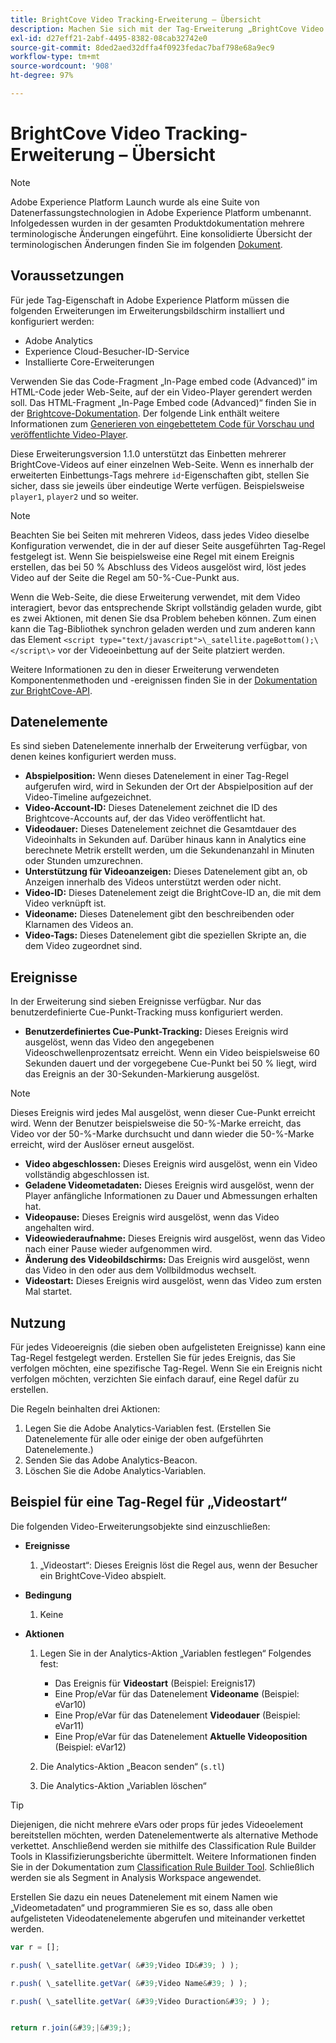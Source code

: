 ```yaml
---
title: BrightCove Video Tracking-Erweiterung – Übersicht
description: Machen Sie sich mit der Tag-Erweiterung „BrightCove Video Tracking“ in Adobe Experience Platform vertraut.
exl-id: d27eff21-2abf-4495-8382-08cab32742e0
source-git-commit: 8ded2aed32dffa4f0923fedac7baf798e68a9ec9
workflow-type: tm+mt
source-wordcount: '908'
ht-degree: 97%

---
```


# BrightCove Video Tracking-Erweiterung – Übersicht

>[!NOTE]
>
>Adobe Experience Platform Launch wurde als eine Suite von Datenerfassungstechnologien in Adobe Experience Platform umbenannt. Infolgedessen wurden in der gesamten Produktdokumentation mehrere terminologische Änderungen eingeführt. Eine konsolidierte Übersicht der terminologischen Änderungen finden Sie im folgenden [Dokument](../../../term-updates.md).

## Voraussetzungen

Für jede Tag-Eigenschaft in Adobe Experience Platform müssen die folgenden Erweiterungen im Erweiterungsbildschirm installiert und konfiguriert werden:

* Adobe Analytics
* Experience Cloud-Besucher-ID-Service
* Installierte Core-Erweiterungen

Verwenden Sie das Code-Fragment „In-Page embed code (Advanced)“ im HTML-Code jeder Web-Seite, auf der ein Video-Player gerendert werden soll. Das HTML-Fragment „In-Page Embed code (Advanced)“ finden Sie in der [Brightcove-Dokumentation](https://studio.support.brightcove.com/publish/choosing-correct-embed-code.html#inpage). Der folgende Link enthält weitere Informationen zum [Generieren von eingebettetem Code für Vorschau und veröffentlichte Video-Player](https://de.studio.support.brightcove.com/players/generating-player-embed-code.html).

Diese Erweiterungsversion 1.1.0 unterstützt das Einbetten mehrerer BrightCove-Videos auf einer einzelnen Web-Seite. Wenn es innerhalb der erweiterten Einbettungs-Tags mehrere `id`-Eigenschaften gibt, stellen Sie sicher, dass sie jeweils über eindeutige Werte verfügen. Beispielsweise `player1`, `player2` und so weiter.

>[!NOTE]
>
>Beachten Sie bei Seiten mit mehreren Videos, dass jedes Video dieselbe Konfiguration verwendet, die in der auf dieser Seite ausgeführten Tag-Regel festgelegt ist. Wenn Sie beispielsweise eine Regel mit einem Ereignis erstellen, das bei 50 % Abschluss des Videos ausgelöst wird, löst jedes Video auf der Seite die Regel am 50-%-Cue-Punkt aus.

Wenn die Web-Seite, die diese Erweiterung verwendet, mit dem Video interagiert, bevor das entsprechende Skript vollständig geladen wurde, gibt es zwei Aktionen, mit denen Sie dsa Problem beheben können. Zum einen kann die Tag-Bibliothek synchron geladen werden und zum anderen kann das Element `<script type="text/javascript">\_satellite.pageBottom();\</script\>` vor der Videoeinbettung auf der Seite platziert werden.

Weitere Informationen zu den in dieser Erweiterung verwendeten Komponentenmethoden und -ereignissen finden Sie in der [Dokumentation zur BrightCove-API](https://docs.brightcove.com/brightcove-player/1.x/Player.html#vjsplayer).

## Datenelemente

Es sind sieben Datenelemente innerhalb der Erweiterung verfügbar, von denen keines konfiguriert werden muss.

* **Abspielposition:** Wenn dieses Datenelement in einer Tag-Regel aufgerufen wird, wird in Sekunden der Ort der Abspielposition auf der Video-Timeline aufgezeichnet.
* **Video-Account-ID:** Dieses Datenelement zeichnet die ID des Brightcove-Accounts auf, der das Video veröffentlicht hat.
* **Videodauer:** Dieses Datenelement zeichnet die Gesamtdauer des Videoinhalts in Sekunden auf. Darüber hinaus kann in Analytics eine berechnete Metrik erstellt werden, um die Sekundenanzahl in Minuten oder Stunden umzurechnen.
* **Unterstützung für Videoanzeigen:** Dieses Datenelement gibt an, ob Anzeigen innerhalb des Videos unterstützt werden oder nicht.
* **Video-ID:** Dieses Datenelement zeigt die BrightCove-ID an, die mit dem Video verknüpft ist.
* **Videoname:** Dieses Datenelement gibt den beschreibenden oder Klarnamen des Videos an.
* **Video-Tags:** Dieses Datenelement gibt die speziellen Skripte an, die dem Video zugeordnet sind.

## Ereignisse

In der Erweiterung sind sieben Ereignisse verfügbar. Nur das benutzerdefinierte Cue-Punkt-Tracking muss konfiguriert werden.

* **Benutzerdefiniertes Cue-Punkt-Tracking:** Dieses Ereignis wird ausgelöst, wenn das Video den angegebenen Videoschwellenprozentsatz erreicht. Wenn ein Video beispielsweise 60 Sekunden dauert und der vorgegebene Cue-Punkt bei 50 % liegt, wird das Ereignis an der 30-Sekunden-Markierung ausgelöst. 

>[!NOTE]
>
>Dieses Ereignis wird jedes Mal ausgelöst, wenn dieser Cue-Punkt erreicht wird. Wenn der Benutzer beispielsweise die 50-%-Marke erreicht, das Video vor der 50-%-Marke durchsucht und dann wieder die 50-%-Marke erreicht, wird der Auslöser erneut ausgelöst.

* **Video abgeschlossen:** Dieses Ereignis wird ausgelöst, wenn ein Video vollständig abgeschlossen ist.
* **Geladene Videometadaten:** Dieses Ereignis wird ausgelöst, wenn der Player anfängliche Informationen zu Dauer und Abmessungen erhalten hat.
* **Videopause:** Dieses Ereignis wird ausgelöst, wenn das Video angehalten wird.
* **Videowiederaufnahme:** Dieses Ereignis wird ausgelöst, wenn das Video nach einer Pause wieder aufgenommen wird.
* **Änderung des Videobildschirms:** Das Ereignis wird ausgelöst, wenn das Video in den oder aus dem Vollbildmodus wechselt.
* **Videostart:** Dieses Ereignis wird ausgelöst, wenn das Video zum ersten Mal startet.

## Nutzung

Für jedes Videoereignis (die sieben oben aufgelisteten Ereignisse) kann eine Tag-Regel festgelegt werden. Erstellen Sie für jedes Ereignis, das Sie verfolgen möchten, eine spezifische Tag-Regel. Wenn Sie ein Ereignis nicht verfolgen möchten, verzichten Sie einfach darauf, eine Regel dafür zu erstellen.

Die Regeln beinhalten drei Aktionen:

1. Legen Sie die Adobe Analytics-Variablen fest. (Erstellen Sie Datenelemente für alle oder einige der oben aufgeführten Datenelemente.)
1. Senden Sie das Adobe Analytics-Beacon.
1. Löschen Sie die Adobe Analytics-Variablen.

## Beispiel für eine Tag-Regel für „Videostart“

Die folgenden Video-Erweiterungsobjekte sind einzuschließen:

* **Ereignisse**

   1. „Videostart“: Dieses Ereignis löst die Regel aus, wenn der Besucher ein BrightCove-Video abspielt.

* **Bedingung**

   1. Keine

* **Aktionen**

   1. Legen Sie in der Analytics-Aktion „Variablen festlegen“ Folgendes fest:

      * Das Ereignis für **Videostart** (Beispiel: Ereignis17)
      * Eine Prop/eVar für das Datenelement **Videoname** (Beispiel: eVar10)
      * Eine Prop/eVar für das Datenelement **Videodauer** (Beispiel: eVar11)
      * Eine Prop/eVar für das Datenelement **Aktuelle Videoposition** (Beispiel: eVar12)
   1. Die Analytics-Aktion „Beacon senden“ (`s.tl`)
   1. Die Analytics-Aktion „Variablen löschen“


>[!TIP]
>
>Diejenigen, die nicht mehrere eVars oder props für jedes Videoelement bereitstellen möchten, werden Datenelementwerte als alternative Methode verkettet. Anschließend werden sie mithilfe des Classification Rule Builder Tools in Klassifizierungsberichte übermittelt. Weitere Informationen finden Sie in der Dokumentation zum [Classification Rule Builder Tool](https://experienceleague.adobe.com/docs/analytics/components/classifications/classifications-rulebuilder/classification-rule-builder.html?lang=de). Schließlich werden sie als Segment in Analysis Workspace angewendet.
>
>Erstellen Sie dazu ein neues Datenelement mit einem Namen wie „Videometadaten“ und programmieren Sie es so, dass alle oben aufgelisteten Videodatenelemente abgerufen und miteinander verkettet werden.

```javascript
var r = [];

r.push( \_satellite.getVar( &#39;Video ID&#39; ) );

r.push( \_satellite.getVar( &#39;Video Name&#39; ) );

r.push( \_satellite.getVar( &#39;Video Duraction&#39; ) );


return r.join(&#39;|&#39;);
```

